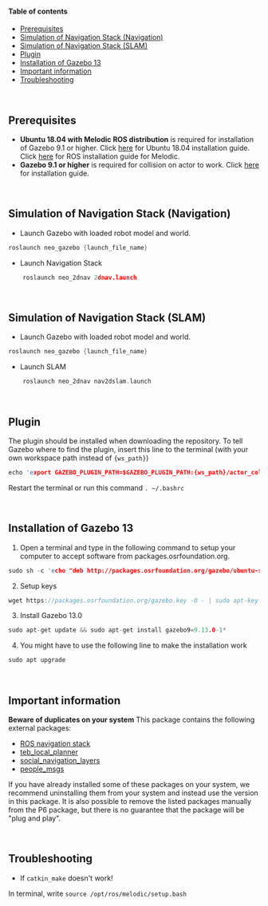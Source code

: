 #### Table of contents
- [Prerequisites](#Prerequisites)
- [Simulation of Navigation Stack (Navigation)](#Simulation-of-navigation-stack-navigation)
- [Simulation of Navigation Stack (SLAM)](#Simulation-of-navigation-stack-SLAM)
- [Plugin](#Plugin)
- [Installation of Gazebo 13](#Installation-of-Gazebo-13)
- [Important information](#Important-information)
- [Troubleshooting](#Troubleshooting)

<br>

## Prerequisites
- **Ubuntu 18.04 with Melodic ROS distribution** is required for installation of Gazebo 9.1 or higher. Click [here](http://releases.ubuntu.com/18.04.4/?_ga=2.30273727.1896459521.1588157994-1099108351.1588060257) for Ubuntu 18.04 installation guide. Click [here](http://wiki.ros.org/melodic/Installation/Ubuntu) for ROS installation guide for Melodic.
- **Gazebo 9.1 or higher** is required for collision on actor to work. Click [here](#Installation-of-Gazebo-13)  for installation guide.

<br>

## Simulation of Navigation Stack (Navigation)

- Launch Gazebo with loaded robot model and world.
```c
roslaunch neo_gazebo {launch_file_name}
```

- Launch Navigation Stack 
```c
    roslaunch neo_2dnav 2dnav.launch
```
<br>

## Simulation of Navigation Stack (SLAM)
- Launch Gazebo with loaded robot model and world.
```c
roslaunch neo_gazebo {launch_file_name}
```

- Launch SLAM
```c
    roslaunch neo_2dnav nav2dslam.launch
```
<br>

## Plugin
The plugin should be installed when downloading the repository. To tell Gazebo where to find the plugin, insert this line to the terminal (with your own workspace path instead of `{ws_path}`) 

```c
echo 'export GAZEBO_PLUGIN_PATH=$GAZEBO_PLUGIN_PATH:{ws_path}/actor_collisions/build' >> ~/.bashrc
``` 

Restart the terminal or run this command `. ~/.bashrc` 

<br>

## Installation of Gazebo 13
1. Open a terminal and type in the following command to setup your computer to accept software from packages.osrfoundation.org.
```c
sudo sh -c 'echo "deb http://packages.osrfoundation.org/gazebo/ubuntu-stable `lsb_release -cs` main" > /etc/apt/sources.list.d/gazebo-stable.list'
```

2. Setup keys
```c
wget https://packages.osrfoundation.org/gazebo.key -O - | sudo apt-key add -
```

3. Install Gazebo 13.0
```c
sudo apt-get update && sudo apt-get install gazebo9=9.13.0-1*
```

4. You might have to use the following line to make the installation work
```c
sudo apt upgrade
```
<br>

## Important information
**Beware of duplicates on your system**
This package contains the following external packages:
- [ROS navigation stack](http://wiki.ros.org/navigation)
- [teb_local_planner](http://wiki.ros.org/teb_local_planner)
- [social_navigation_layers](http://wiki.ros.org/social_navigation_layers)
- [people_msgs](http://wiki.ros.org/people_msgs)

If you have already installed some of these packages on your system, we recommend uninstalling them from your system and instead use the version in this package. It is also possible to remove the listed packages manually from the P6 package, but there is no guarantee that the package will be "plug and play".

<br>

## Troubleshooting
- If `catkin_make` doesn't work!

In terminal, write `source /opt/ros/melodic/setup.bash`
